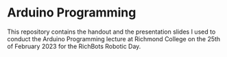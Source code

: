 # Arduino Programming
This repository contains the handout and the presentation slides I used to conduct the Arduino Programming lecture at Richmond College on the 25th of February 2023 for the RichBots Robotic Day.
